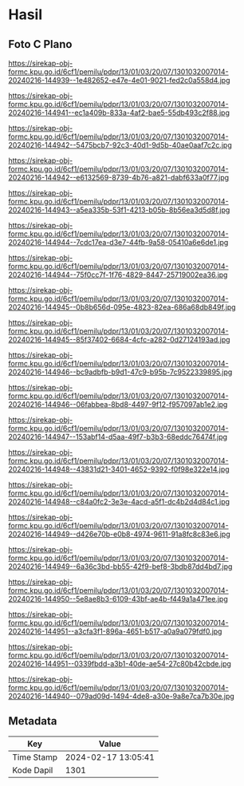 # Hasil

## Foto C Plano

https://sirekap-obj-formc.kpu.go.id/6cf1/pemilu/pdpr/13/01/03/20/07/1301032007014-20240216-144939--1e482652-e47e-4e01-9021-fed2c0a558d4.jpg

https://sirekap-obj-formc.kpu.go.id/6cf1/pemilu/pdpr/13/01/03/20/07/1301032007014-20240216-144941--ec1a409b-833a-4af2-bae5-55db493c2f88.jpg

https://sirekap-obj-formc.kpu.go.id/6cf1/pemilu/pdpr/13/01/03/20/07/1301032007014-20240216-144942--5475bcb7-92c3-40d1-9d5b-40ae0aaf7c2c.jpg

https://sirekap-obj-formc.kpu.go.id/6cf1/pemilu/pdpr/13/01/03/20/07/1301032007014-20240216-144942--e6132569-8739-4b76-a821-dabf633a0f77.jpg

https://sirekap-obj-formc.kpu.go.id/6cf1/pemilu/pdpr/13/01/03/20/07/1301032007014-20240216-144943--a5ea335b-53f1-4213-b05b-8b56ea3d5d8f.jpg

https://sirekap-obj-formc.kpu.go.id/6cf1/pemilu/pdpr/13/01/03/20/07/1301032007014-20240216-144944--7cdc17ea-d3e7-44fb-9a58-05410a6e6de1.jpg

https://sirekap-obj-formc.kpu.go.id/6cf1/pemilu/pdpr/13/01/03/20/07/1301032007014-20240216-144944--75f0cc7f-1f76-4829-8447-25719002ea36.jpg

https://sirekap-obj-formc.kpu.go.id/6cf1/pemilu/pdpr/13/01/03/20/07/1301032007014-20240216-144945--0b8b656d-095e-4823-82ea-686a68db849f.jpg

https://sirekap-obj-formc.kpu.go.id/6cf1/pemilu/pdpr/13/01/03/20/07/1301032007014-20240216-144945--85f37402-6684-4cfc-a282-0d27124193ad.jpg

https://sirekap-obj-formc.kpu.go.id/6cf1/pemilu/pdpr/13/01/03/20/07/1301032007014-20240216-144946--bc9adbfb-b9d1-47c9-b95b-7c9522339895.jpg

https://sirekap-obj-formc.kpu.go.id/6cf1/pemilu/pdpr/13/01/03/20/07/1301032007014-20240216-144946--06fabbea-8bd8-4497-9f12-f957097ab1e2.jpg

https://sirekap-obj-formc.kpu.go.id/6cf1/pemilu/pdpr/13/01/03/20/07/1301032007014-20240216-144947--153abf14-d5aa-49f7-b3b3-68eddc76474f.jpg

https://sirekap-obj-formc.kpu.go.id/6cf1/pemilu/pdpr/13/01/03/20/07/1301032007014-20240216-144948--43831d21-3401-4652-9392-f0f98e322e14.jpg

https://sirekap-obj-formc.kpu.go.id/6cf1/pemilu/pdpr/13/01/03/20/07/1301032007014-20240216-144948--c84a0fc2-3e3e-4acd-a5f1-dc4b2d4d84c1.jpg

https://sirekap-obj-formc.kpu.go.id/6cf1/pemilu/pdpr/13/01/03/20/07/1301032007014-20240216-144949--d426e70b-e0b8-4974-9611-91a8fc8c83e6.jpg

https://sirekap-obj-formc.kpu.go.id/6cf1/pemilu/pdpr/13/01/03/20/07/1301032007014-20240216-144949--6a36c3bd-bb55-42f9-bef8-3bdb87dd4bd7.jpg

https://sirekap-obj-formc.kpu.go.id/6cf1/pemilu/pdpr/13/01/03/20/07/1301032007014-20240216-144950--5e8ae8b3-6109-43bf-ae4b-f449a1a471ee.jpg

https://sirekap-obj-formc.kpu.go.id/6cf1/pemilu/pdpr/13/01/03/20/07/1301032007014-20240216-144951--a3cfa3f1-896a-4651-b517-a0a9a079fdf0.jpg

https://sirekap-obj-formc.kpu.go.id/6cf1/pemilu/pdpr/13/01/03/20/07/1301032007014-20240216-144951--0339fbdd-a3b1-40de-ae54-27c80b42cbde.jpg

https://sirekap-obj-formc.kpu.go.id/6cf1/pemilu/pdpr/13/01/03/20/07/1301032007014-20240216-144940--079ad09d-1494-4de8-a30e-9a8e7ca7b30e.jpg


## Metadata

| Key        | Value               |
| ---------- | ------------------- |
| Time Stamp | 2024-02-17 13:05:41 |
| Kode Dapil | 1301                |



